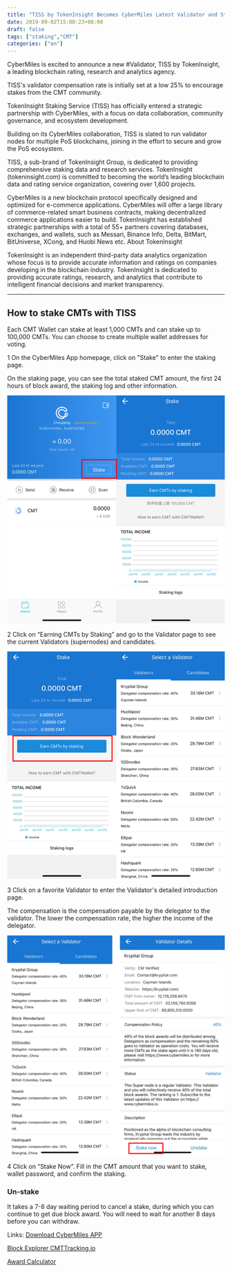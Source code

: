 ```yaml
---
title: "TISS by TokenInsight Becomes CyberMiles Latest Validator and Startegic Partner"
date: 2019-09-02T15:00:23+08:00
draft: false
tags: ["staking","CMT"]
categories: ["en"] 
---
```


CyberMiles is excited to announce a new #Validator, TISS by TokenInsight, a leading blockchain rating, research and analytics agency.

TISS's validator compensation rate is initially set at a low 25% to encourage stakes from the CMT community.

TokenInsight Staking Service (TISS) has officially entered a strategic partnership with CyberMiles, with a focus on data collaboration, community governance, and ecosystem development.

Building on its CyberMiles collaboration, TISS is slated to run validator nodes for multiple PoS blockchains, joining in the effort to secure and grow the PoS ecosystem.

TISS, a sub-brand of TokenInsight Group, is dedicated to providing comprehensive staking data and research services. TokenInsight (tokeninsight.com) is committed to becoming the world’s leading blockchain data and rating service organization, covering over 1,600 projects.

CyberMiles is a new blockchain protocol specifically designed and optimized for e-commerce applications. CyberMiles will offer a large library of commerce-related smart business contracts, making decentralized commerce applications easier to build.
TokenInsight has established strategic partnerships with a total of 55+ partners covering databases, exchanges, and wallets, such as Messari, Binance Info, Delta, BitMart, BitUniverse, XCong, and Huobi News etc.
About TokenInsight

TokenInsight is an independent third-party data analytics organization whose focus is to provide accurate information and ratings on companies developing in the blockchain industry. TokenInsight is dedicated to providing accurate ratings, research, and analytics that contribute to intelligent financial decisions and market transparency.


-----------------------------------------------------------------------------------------------------------------------------------

## How to stake CMTs with TISS

Each CMT Wallet can stake at least 1,000 CMTs and can stake up to 100,000 CMTs. You can choose to create multiple wallet addresses for voting.

1 On the CyberMiles App homepage, click on "Stake" to enter the staking page.

On the staking page, you can see the total staked CMT amount, the first 24 hours of block award, the staking log and other information.

![](/images/20190625-CMT-staking-tutorial-04.png)

2 Click on “Earning CMTs by Staking” and go to the Validator page to see the current Validators (supernodes) and candidates.

![](/images/20190625-CMT-staking-tutorial-05.png)

3 Click on a favorite Validator to enter the Validator's detailed introduction page.

The compensation is the compensation payable by the delegator to the validator. The lower the compensation rate, the higher the income of the delegator.

![](/images/20190625-CMT-staking-tutorial-06.png)

4 Click on “Stake Now”. Fill in the CMT amount that you want to stake, wallet password, and confirm the staking.

### Un-stake

It takes a 7-8 day waiting period to cancel a stake, during which you can continue to get due block award. You will need to wait for another 8 days before you can withdraw.




Links:
[Download CyberMiles APP](http://onelink.to/v248ze)

[Block Explorer CMTTracking.io](https://www.cmttracking.io/)

[Award Calculator](https://www.cmttracking.io/nodes)


